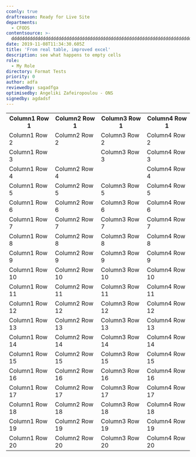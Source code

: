 ```yaml
---
cconly: true
draftreason: Ready for Live Site
departments:
  - CFODS
contentsource: >-
  ddddddddddddddddddddddddddddddddddddddddddddddddddddddddddddddddddddddddddddddddddddddddddddddddddddddddddddddddddddddddddddddddddddddddddddddddddddddddddddddddddddddddddddd
date: 2019-11-08T11:34:30.605Z
title: 'From real table, improved excel'
description: see what happens to empty cells
role:
  - My Role
directory: Format Tests
priority: 0
author: adfa
reviewedby: sagadfga
optimisedby: Angeliki Zafeiropoulou - ONS
signedby: agdadsf
---
```

<table>

<!-- Row 1 -->

<tr>

<th>Column1 Row 1</th>

<th>Column2 Row 1</th>

<th>Column3 Row 1</th>

<th>Column4 Row 1</th>

</tr>



<!-- Row 2 -->

<tr>

<td>Column1 Row 2</td>

<td>Column2 Row 2</td>

<td>Column3 Row 2</td>

<td>Column4 Row 2</td>

</tr>



<!-- Row 3 -->

<tr>

<td>Column1 Row 3</td>

<td></td>

<td>Column3 Row 3</td>

<td>Column4 Row 3</td>

</tr>



<!-- Row 4 -->

<tr>

<td>Column1 Row 4</td>

<td>Column2 Row 4</td>

<td></td>

<td>Column4 Row 4</td>

</tr>



<!-- Row 5 -->

<tr>

<td>Column1 Row 5</td>

<td>Column2 Row 5</td>

<td>Column3 Row 5</td>

<td>Column4 Row 5</td>

</tr>



<!-- Row 6 -->

<tr>

<td>Column1 Row 6</td>

<td>Column2 Row 6</td>

<td>Column3 Row 6</td>

<td>Column4 Row 6</td>

</tr>



<!-- Row 7 -->

<tr>

<td>Column1 Row 7</td>

<td>Column2 Row 7</td>

<td>Column3 Row 7</td>

<td>Column4 Row 7</td>

</tr>



<!-- Row 8 -->

<tr>

<td>Column1 Row 8</td>

<td>Column2 Row 8</td>

<td>Column3 Row 8</td>

<td>Column4 Row 8</td>

</tr>



<!-- Row 9 -->

<tr>

<td>Column1 Row 9</td>

<td>Column2 Row 9</td>

<td>Column3 Row 9</td>

<td>Column4 Row 9</td>

</tr>



<!-- Row 10 -->

<tr>

<td>Column1 Row 10</td>

<td>Column2 Row 10</td>

<td>Column3 Row 10</td>

<td>Column4 Row 10</td>

</tr>



<!-- Row 11 -->

<tr>

<td>Column1 Row 11</td>

<td>Column2 Row 11</td>

<td>Column3 Row 11</td>

<td>Column4 Row 11</td>

</tr>



<!-- Row 12 -->

<tr>

<td>Column1 Row 12</td>

<td>Column2 Row 12</td>

<td>Column3 Row 12</td>

<td>Column4 Row 12</td>

</tr>



<!-- Row 13 -->

<tr>

<td>Column1 Row 13</td>

<td>Column2 Row 13</td>

<td>Column3 Row 13</td>

<td>Column4 Row 13</td>

</tr>



<!-- Row 14 -->

<tr>

<td>Column1 Row 14</td>

<td>Column2 Row 14</td>

<td>Column3 Row 14</td>

<td>Column4 Row 14</td>

</tr>



<!-- Row 15 -->

<tr>

<td>Column1 Row 15</td>

<td>Column2 Row 15</td>

<td>Column3 Row 15</td>

<td>Column4 Row 15</td>

</tr>



<!-- Row 16 -->

<tr>

<td>Column1 Row 16</td>

<td>Column2 Row 16</td>

<td>Column3 Row 16</td>

<td>Column4 Row 16</td>

</tr>



<!-- Row 17 -->

<tr>

<td>Column1 Row 17</td>

<td>Column2 Row 17</td>

<td>Column3 Row 17</td>

<td>Column4 Row 17</td>

</tr>



<!-- Row 18 -->

<tr>

<td>Column1 Row 18</td>

<td>Column2 Row 18</td>

<td>Column3 Row 18</td>

<td>Column4 Row 18</td>

</tr>



<!-- Row 19 -->

<tr>

<td>Column1 Row 19</td>

<td>Column2 Row 19</td>

<td>Column3 Row 19</td>

<td>Column4 Row 19</td>

</tr>



<!-- Row 20 -->

<tr>

<td>Column1 Row 20</td>

<td>Column2 Row 20</td>

<td>Column3 Row 20</td>

<td>Column4 Row 20</td>

</tr>

</table>
